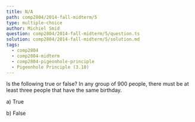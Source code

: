 ```yaml
---
title: N/A
path: comp2804/2014-fall-midterm/5
type: multiple-choice
author: Michiel Smid
question: comp2804/2014-fall-midterm/5/question.ts
solution: comp2804/2014-fall-midterm/5/solution.md
tags:
  - comp2804
  - comp2804-midterm
  - comp2804-pigeonhole-principle
  - Pigeonhole Principle (3.10)
---
```


Is the following true or false? In any group of 900 people, there must be at least three people that have the same birthday.

a) True

b) False
